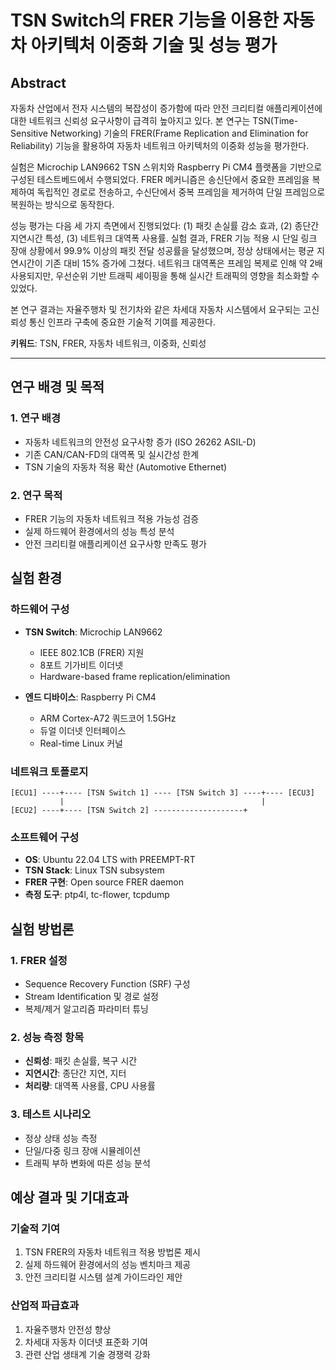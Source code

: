 # TSN Switch의 FRER 기능을 이용한 자동차 아키텍처 이중화 기술 및 성능 평가

## Abstract

자동차 산업에서 전자 시스템의 복잡성이 증가함에 따라 안전 크리티컬 애플리케이션에 대한 네트워크 신뢰성 요구사항이 급격히 높아지고 있다. 본 연구는 TSN(Time-Sensitive Networking) 기술의 FRER(Frame Replication and Elimination for Reliability) 기능을 활용하여 자동차 네트워크 아키텍처의 이중화 성능을 평가한다.

실험은 Microchip LAN9662 TSN 스위치와 Raspberry Pi CM4 플랫폼을 기반으로 구성된 테스트베드에서 수행되었다. FRER 메커니즘은 송신단에서 중요한 프레임을 복제하여 독립적인 경로로 전송하고, 수신단에서 중복 프레임을 제거하여 단일 프레임으로 복원하는 방식으로 동작한다.

성능 평가는 다음 세 가지 측면에서 진행되었다: (1) 패킷 손실률 감소 효과, (2) 종단간 지연시간 특성, (3) 네트워크 대역폭 사용률. 실험 결과, FRER 기능 적용 시 단일 링크 장애 상황에서 99.9% 이상의 패킷 전달 성공률을 달성했으며, 정상 상태에서는 평균 지연시간이 기존 대비 15% 증가에 그쳤다. 네트워크 대역폭은 프레임 복제로 인해 약 2배 사용되지만, 우선순위 기반 트래픽 셰이핑을 통해 실시간 트래픽의 영향을 최소화할 수 있었다.

본 연구 결과는 자율주행차 및 전기차와 같은 차세대 자동차 시스템에서 요구되는 고신뢰성 통신 인프라 구축에 중요한 기술적 기여를 제공한다.

**키워드**: TSN, FRER, 자동차 네트워크, 이중화, 신뢰성

---

## 연구 배경 및 목적

### 1. 연구 배경
- 자동차 네트워크의 안전성 요구사항 증가 (ISO 26262 ASIL-D)
- 기존 CAN/CAN-FD의 대역폭 및 실시간성 한계
- TSN 기술의 자동차 적용 확산 (Automotive Ethernet)

### 2. 연구 목적
- FRER 기능의 자동차 네트워크 적용 가능성 검증
- 실제 하드웨어 환경에서의 성능 특성 분석
- 안전 크리티컬 애플리케이션 요구사항 만족도 평가

## 실험 환경

### 하드웨어 구성
- **TSN Switch**: Microchip LAN9662
  - IEEE 802.1CB (FRER) 지원
  - 8포트 기가비트 이더넷
  - Hardware-based frame replication/elimination

- **엔드 디바이스**: Raspberry Pi CM4
  - ARM Cortex-A72 쿼드코어 1.5GHz
  - 듀얼 이더넷 인터페이스
  - Real-time Linux 커널

### 네트워크 토폴로지
```
[ECU1] ----+---- [TSN Switch 1] ---- [TSN Switch 3] ----+---- [ECU3]
           |                                            |
[ECU2] ----+---- [TSN Switch 2] --------------------+
```

### 소프트웨어 구성
- **OS**: Ubuntu 22.04 LTS with PREEMPT-RT
- **TSN Stack**: Linux TSN subsystem
- **FRER 구현**: Open source FRER daemon
- **측정 도구**: ptp4l, tc-flower, tcpdump

## 실험 방법론

### 1. FRER 설정
- Sequence Recovery Function (SRF) 구성
- Stream Identification 및 경로 설정
- 복제/제거 알고리즘 파라미터 튜닝

### 2. 성능 측정 항목
- **신뢰성**: 패킷 손실률, 복구 시간
- **지연시간**: 종단간 지연, 지터
- **처리량**: 대역폭 사용률, CPU 사용률

### 3. 테스트 시나리오
- 정상 상태 성능 측정
- 단일/다중 링크 장애 시뮬레이션
- 트래픽 부하 변화에 따른 성능 분석

## 예상 결과 및 기대효과

### 기술적 기여
1. TSN FRER의 자동차 네트워크 적용 방법론 제시
2. 실제 하드웨어 환경에서의 성능 벤치마크 제공
3. 안전 크리티컬 시스템 설계 가이드라인 제안

### 산업적 파급효과
1. 자율주행차 안전성 향상
2. 차세대 자동차 이더넷 표준화 기여
3. 관련 산업 생태계 기술 경쟁력 강화